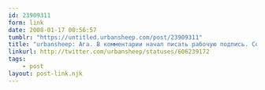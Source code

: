 ```yaml
---
id: 23909311
form: link
date: 2008-01-17 00:56:57
tumblr: "https://untitled.urbansheep.com/post/23909311"
title: "urbansheep: Ага. В комментарии начал писать рабочую подпись. Совсем уже. Спать!"
linkurl: http://twitter.com/urbansheep/statuses/606239172
tags:
    - post
layout: post-link.njk
---
```


